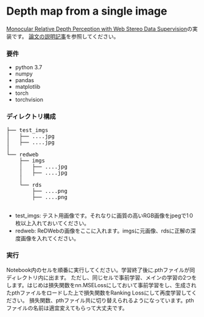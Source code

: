 # Depth map from a single image

[Monocular Relative Depth Perception with Web Stereo Data Supervision](https://openaccess.thecvf.com/content_cvpr_2018/papers/Xian_Monocular_Relative_Depth_CVPR_2018_paper.pdf)の実装です。
[論文の説明記事](https://qiita.com/wtr850/private/33144081fe496d762d26)を参照してください。 

### 要件
- python 3.7
- numpy
- pandas
- matplotlib
- torch 
- torchvision

### ディレクトリ構成
<pre>
├── test_imgs
│   ├── ....jpg
│   ├── ....jpg
│  
└── redweb
    ├── imgs
    │   ├── ....jpg
    │   ├── ....jpg
    │ 
    └── rds
        ├── ....png
        ├── ....png      
 </pre>

 - test_imgs: テスト用画像です。それなりに画質の高いRGB画像をjpegで1０枚以上入れておいてください。
 - redweb: ReDWebの画像をここに入れます。imgsに元画像、rdsに正解の深度画像を入れてください。

### 実行
Notebook内のセルを順番に実行してください。学習終了後に.pthファイルが同ディレクトリ内に出ます。
ただし、同じセルで事前学習、メインの学習の2つをします。はじめは損失関数をnn.MSELossにしておいて事前学習をし、生成されたpthファイルをロードした上で損失関数をRanking Lossにして再度学習してください。
損失関数、pthファイル共に切り替えられるようになっています。pthファイルの名前は適宜変えてもらって大丈夫です。
